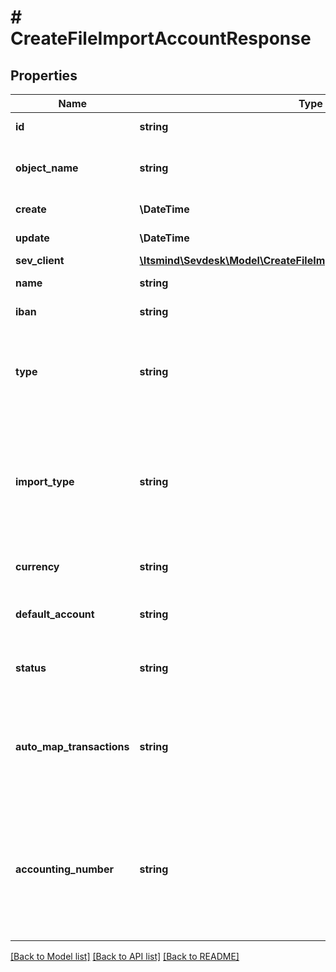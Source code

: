 # # CreateFileImportAccountResponse

## Properties

Name | Type | Description | Notes
------------ | ------------- | ------------- | -------------
**id** | **string** | The check account id | [optional]
**object_name** | **string** | The check account object name, always &#39;CheckAccount&#39; | [optional]
**create** | **\DateTime** | Date of check account creation | [optional]
**update** | **\DateTime** | Date of last check account update | [optional]
**sev_client** | [**\Itsmind\Sevdesk\Model\CreateFileImportAccountResponseSevClient**](CreateFileImportAccountResponseSevClient.md) |  | [optional]
**name** | **string** | Name of the check account | [optional]
**iban** | **string** | The IBAN of the account | [optional]
**type** | **string** | The type of the check account. Account with a CSV or MT940 import are regarded as online. | [optional]
**import_type** | **string** | Import type, for accounts that are type \&quot;online\&quot; but not connected to a data provider. Transactions can be imported by this method on the check account. | [optional]
**currency** | **string** | The currency of the check account. | [optional]
**default_account** | **string** | Defines if this check account is the default account. | [optional] [default to '0']
**status** | **string** | Status of the check account. 0 &lt;-&gt; Archived - 100 &lt;-&gt; Active | [optional] [default to '100']
**auto_map_transactions** | **string** | Defines if transactions on this account are automatically mapped to invoice and vouchers when imported if possible. | [optional] [default to '1']
**accounting_number** | **string** | The booking account used for this bank account, e.g. 1800 in SKR04 and 1200 in SKR03. Must be unique among all your CheckAccounts. Ignore to use a sensible default. | [optional]

[[Back to Model list]](../../README.md#models) [[Back to API list]](../../README.md#endpoints) [[Back to README]](../../README.md)
